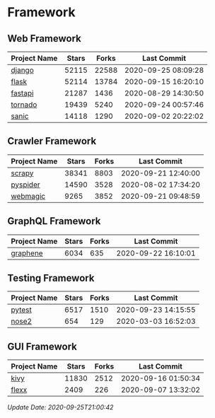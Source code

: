 # Framework

## Web Framework

| Project Name | Stars | Forks | Last Commit |
| ------------ | ----- | ----- | ----------- |
| [django](https://github.com/django/django) | 52115 | 22588 | 2020-09-25 08:09:28 |
| [flask](https://github.com/pallets/flask) | 52114 | 13784 | 2020-09-15 16:20:10 |
| [fastapi](https://github.com/tiangolo/fastapi) | 21287 | 1436 | 2020-08-29 14:30:50 |
| [tornado](https://github.com/tornadoweb/tornado) | 19439 | 5240 | 2020-09-24 00:57:46 |
| [sanic](https://github.com/huge-success/sanic) | 14118 | 1290 | 2020-09-02 20:22:02 |

## Crawler Framework

| Project Name | Stars | Forks | Last Commit |
| ------------ | ----- | ----- | ----------- |
| [scrapy](https://github.com/scrapy/scrapy) | 38341 | 8803 | 2020-09-21 12:40:00 |
| [pyspider](https://github.com/binux/pyspider) | 14590 | 3528 | 2020-08-02 17:34:20 |
| [webmagic](https://github.com/code4craft/webmagic) | 9265 | 3852 | 2020-09-21 09:48:59 |

## GraphQL Framework

| Project Name | Stars | Forks | Last Commit |
| ------------ | ----- | ----- | ----------- |
| [graphene](https://github.com/graphql-python/graphene) | 6034 | 635 | 2020-09-22 16:10:01 |

## Testing Framework

| Project Name | Stars | Forks | Last Commit |
| ------------ | ----- | ----- | ----------- |
| [pytest](https://github.com/pytest-dev/pytest) | 6517 | 1510 | 2020-09-23 14:15:55 |
| [nose2](https://github.com/nose-devs/nose2) | 654 | 129 | 2020-03-03 16:52:03 |

## GUI Framework

| Project Name | Stars | Forks | Last Commit |
| ------------ | ----- | ----- | ----------- |
| [kivy](https://github.com/kivy/kivy) | 11830 | 2512 | 2020-09-16 01:50:34 |
| [flexx](https://github.com/flexxui/flexx) | 2409 | 226 | 2020-09-07 13:32:02 |

*Update Date: 2020-09-25T21:00:42*